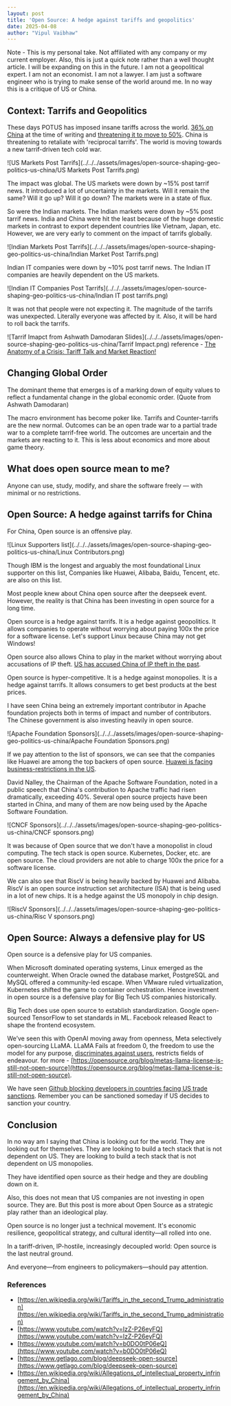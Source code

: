 ```yaml
---
layout: post
title: 'Open Source: A hedge against tariffs and geopolitics'
date: 2025-04-08
author: "Vipul Vaibhaw"
---
```


Note - This is my personal take. Not affiliated with any company or my current employer.
Also, this is just a quick note rather than a well thought article. I will be expanding on this in the future.
I am not a geopolitical expert. I am not an economist. I am not a lawyer. I am just a software engineer who is trying to make sense of the world around me.
In no way this is a critique of US or China.


## Context: Tarrifs and Geopolitics

These days POTUS has imposed insane tariffs across the world. [36% on China](https://en.wikipedia.org/wiki/Tariffs_in_the_second_Trump_administration) at the time of writing and [threatening it to move to 50%](https://timesofindia.indiatimes.com/world/china/mistake-on-top-of-a-mistake-china-hits-back-at-trumps-additional-50-tariff-threat/articleshow/120080164.cms). China is threatening to retaliate with 'reciprocal tarrifs'. The world is moving towards a new tarrif-driven tech cold war.

![US Markets Post Tarrifs](../../../assets/images/open-source-shaping-geo-politics-us-china/US Markets Post Tarrifs.png)

The impact was global. The US markets were down by ~15% post tarrif news. It introduced a lot of uncertainty in the markets. Will it remain the same? Will it go up? Will it go down? The markets were in a state of flux.

So were the Indian markets. The Indian markets were down by ~5% post tarrif news. India and China were hit the least because of the huge domestic markets in contrast to export dependent countries like Vietnam, Japan, etc. However, we are very early to comment on the impact of tarrifs globally.

![Indian Markets Post Tarrifs](../../../assets/images/open-source-shaping-geo-politics-us-china/Indian Market Post Tarrifs.png)

Indian IT companies were down by ~10% post tarrif news. The Indian IT companies are heavily dependent on the US markets.

![Indian IT Companies Post Tarrifs](../../../assets/images/open-source-shaping-geo-politics-us-china/Indian IT post tarrifs.png)

It was not that people were not expecting it. The magnitude of the tarrifs was unexpected. Literally everyone was affected by it. Also, it will be hard to roll back the tarrifs.

![Tarrif Imapct from Ashwath Damodaran Slides](../../../assets/images/open-source-shaping-geo-politics-us-china/Tarrif Impact.png)
reference - [The Anatomy of a Crisis: Tariff Talk and Market Reaction!](https://www.youtube.com/watch?v=IzZ-P26eyFQ&t=9s)

## Changing Global Order

The dominant theme that emerges is of a marking down of equity values to reflect a fundamental change in the global economic order. (Quote from Ashwath Damodaran)

The macro environment has become poker like. Tarrifs and Counter-tarrifs are the new normal. Outcomes can be an open trade war to a partial trade war to a complete tarrif-free world. The outcomes are uncertain and the markets are reacting to it.
This is less about economics and more about game theory.

## What does open source mean to me?
Anyone can use, study, modify, and share the software freely — with minimal or no restrictions.


## Open Source: A hedge against tarrifs for China

For China, Open source is an offensive play.

![Linux Supporters list](../../../assets/images/open-source-shaping-geo-politics-us-china/Linux Contributors.png)

Though IBM is the longest and arguably the most foundational Linux supporter on this list, Companies like Huawei, Alibaba, Baidu, Tencent, etc. are also on this list.

Most people knew about China open source after the deepseek event. However, the reality is that China has been investing in open source for a long time.

Open source is a hedge against tarrifs. It is a hedge against geopolitics. It allows companies to operate without worrying about paying 100x the price for a software license. Let's support Linux because China may not get Windows!

Open source also allows China to play in the market without worrying about accusations of IP theft. [US has accused China of IP theft in the past](https://en.wikipedia.org/wiki/Allegations_of_intellectual_property_infringement_by_China#:~:text=increased%20financial%20penalties.-,U.S.%20enforcement%20efforts%20and%20litigation,UMC%20of%20stealing%20chip%20designs.).

Open source is hyper-competitive. It is a hedge against monopolies. It is a hedge against tarrifs. It allows consumers to get best products at the best prices.

I have seen China being an extremely important contributor in Apache foundation projects both in terms of impact and number of contributors. The Chinese government is also investing heavily in open source.

![Apache Foundation Sponsors](../../../assets/images/open-source-shaping-geo-politics-us-china/Apache Foundation Sponsors.png)

If we pay attention to the list of sponsors, we can see that the companies like Huawei are among the top backers of open source. [Huawei is facing business-restrictions in the US](https://en.wikipedia.org/wiki/Criticism_of_Huawei#U.S._business_restrictions).

David Nalley, the Chairman of the Apache Software Foundation, noted in a public speech that China's contribution to Apache traffic had risen dramatically, exceeding 40%. Several open source projects have been started in China, and many of them are now being used by the Apache Software Foundation.

![CNCF Sponsors](../../../assets/images/open-source-shaping-geo-politics-us-china/CNCF sponsors.png)

It was because of Open source that we don't have a monopolist in cloud computing. The tech stack is open source. Kubernetes, Docker, etc. are open source. The cloud providers are not able to charge 100x the price for a software license.

We can also see that RiscV is being heavily backed by Huawei and Alibaba. RiscV is an open source instruction set architecture (ISA) that is being used in a lot of new chips. It is a hedge against the US monopoly in chip design.

![RiscV Sponsors](../../../assets/images/open-source-shaping-geo-politics-us-china/Risc V sponsors.png)

## Open Source: Always a defensive play for US

Open source is a defensive play for US companies.

When Microsoft dominated operating systems, Linux emerged as the counterweight. When Oracle owned the database market, PostgreSQL and MySQL offered a community-led escape. When VMware ruled virtualization, Kubernetes shifted the game to container orchestration. Hence investment in open source is a defensive play for Big Tech US companies historically.

Big Tech does use open source to establish standardization. Google open-sourced TensorFlow to set standards in ML. Facebook released React to shape the frontend ecosystem.

We’ve seen this with OpenAI moving away from openness, Meta selectively open-sourcing LLaMA. LLaMA Fails at freedom 0, the freedom to use the model for any purpose, [discriminates against users](https://ioplus.nl/en/posts/european-union-excluded-from-llama-4-multimodal-models), restricts fields of endeavour. for more - [https://opensource.org/blog/metas-llama-license-is-still-not-open-source](https://opensource.org/blog/metas-llama-license-is-still-not-open-source).

We have seen [Github blocking developers in countries facing US trade sanctions](https://www.zdnet.com/article/github-starts-blocking-developers-in-countries-facing-us-trade-sanctions/). Remember you can be sanctioned someday if US decides to sanction your country.


## Conclusion

In no way am I saying that China is looking out for the world. They are looking out for themselves. They are looking to build a tech stack that is not dependent on US. They are looking to build a tech stack that is not dependent on US monopolies.

They have identified open source as their hedge and they are doubling down on it.

Also, this does not mean that US companies are not investing in open source. They are. But this post is more about Open Source as a strategic play rather than an ideological play.

Open source is no longer just a technical movement. It's economic resilience, geopolitical strategy, and cultural identity—all rolled into one.

In a tariff-driven, IP-hostile, increasingly decoupled world: Open source is the last neutral ground.

And everyone—from engineers to policymakers—should pay attention.

### References

- [https://en.wikipedia.org/wiki/Tariffs_in_the_second_Trump_administration](https://en.wikipedia.org/wiki/Tariffs_in_the_second_Trump_administration)
- [https://www.youtube.com/watch?v=IzZ-P26eyFQ](https://www.youtube.com/watch?v=IzZ-P26eyFQ)
- [https://www.youtube.com/watch?v=b0DO0tP06eQ](https://www.youtube.com/watch?v=b0DO0tP06eQ)
- [https://www.getlago.com/blog/deepseek-open-source](https://www.getlago.com/blog/deepseek-open-source)
- [https://en.wikipedia.org/wiki/Allegations_of_intellectual_property_infringement_by_China](https://en.wikipedia.org/wiki/Allegations_of_intellectual_property_infringement_by_China)